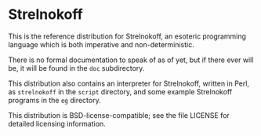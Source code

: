 Strelnokoff
===========

This is the reference distribution for Strelnokoff, an esoteric programming
language which is both imperative and non-deterministic.

There is no formal documentation to speak of as of yet, but if there ever
will be, it will be found in the `doc` subdirectory.

This distribution also contains an interpreter for Strelnokoff, written in
Perl, as `strelnokoff` in the `script` directory, and some example
Strelnokoff programs in the `eg` directory.

This distribution is BSD-license-compatible; see the file LICENSE for
detailed licensing information.
